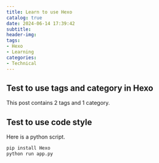```yaml
---
title: Learn to use Hexo
catalog: true
date: 2024-06-14 17:39:42
subtitle:
header-img:
tags:
- Hexo
- Learning
categories: 
- Technical
---
```


## Test to use tags and category in Hexo
This post contains 2 tags and 1 category.

## Test to use code style
Here is a python script.
```python
pip install Hexo
python run app.py
```